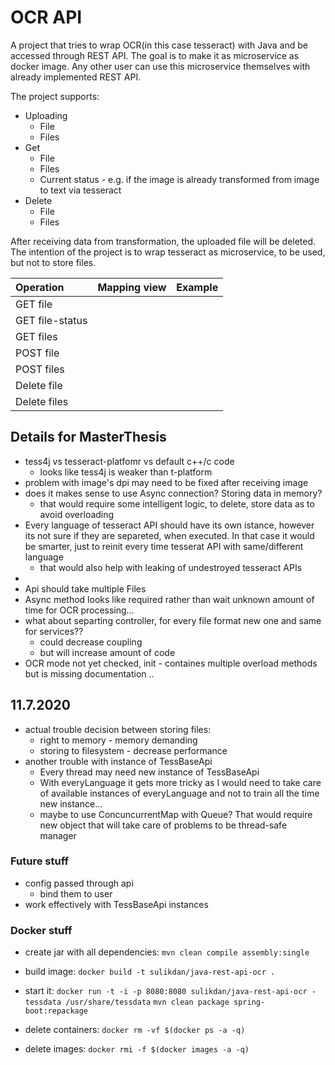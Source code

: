# OCR API
A project that tries to wrap OCR(in this case tesseract) with Java and be
accessed through REST API. The goal is to make it as microservice as docker image.
Any other user can use this microservice themselves with already implemented REST API.

The project supports:
* Uploading
  * File
  * Files
* Get
  * File
  * Files
  * Current status - e.g. if the image is already transformed from image to text via tesseract
* Delete
  * File
  * Files

After receiving data from transformation, the uploaded file will be deleted.
The intention of the project is to wrap tesseract as microservice, to be used, but not
to store files.

| Operation       |  Mapping view  |  Example  |
|:----------------|:---|:---|
| GET file        |    |    |
| GET file-status |    |    |
| GET files       |    |    |
| POST file       |    |    |
| POST files      |    |    |
| Delete file     |    |    |
| Delete files    |    |    |


## Details for MasterThesis
* tess4j vs tesseract-platfomr vs default c++/c code
    * looks like tess4j is weaker than t-platform
* problem with image's dpi may need to be fixed after receiving image
* does it makes sense to use Async connection? Storing data in memory?
    * that would require some intelligent logic, to delete, store data as to avoid overloading
* Every language of tesseract API should have its own istance, however its not sure
if they are separeted, when executed. In that case it would be smarter, just to reinit every time 
tesserat API with same/different language
    * that would also help with leaking of undestroyed tesseract APIs
* 
* Api should take multiple Files
* Async method looks like required rather than wait unknown amount of time for OCR processing...
* what about separting controller, for every file format new one and same for services??
  * could decrease coupling
  * but will increase amount of code
* OCR mode not yet checked, init - containes multiple overload methods but is missing documentation ..
## 11.7.2020
* actual trouble decision between storing files:
    * right to memory - memory demanding
    * storing to filesystem - decrease performance
* another trouble with instance of TessBaseApi
    * Every thread may need new instance of TessBaseApi
    * With everyLanguage it gets more tricky as I would need to take care of available instances of everyLanguage and not to train all the time new instance...
    * maybe to use ConcuncurrentMap with Queue? That would require new object that will take care of problems to be thread-safe manager
### Future stuff
* config passed through api
    * bind them to user
* work effectively with TessBaseApi instances

### Docker stuff
* create jar with all dependencies: `mvn clean compile assembly:single`
* build image: `docker build -t sulikdan/java-rest-api-ocr .`
* start it: `docker run -t -i -p 8080:8080 sulikdan/java-rest-api-ocr -tessdata /usr/share/tessdata`
`mvn clean package spring-boot:repackage`

* delete containers: `docker rm -vf $(docker ps -a -q)`
* delete images: `docker rmi -f $(docker images -a -q)`